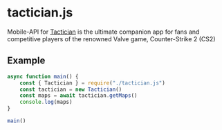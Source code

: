 # tactician.js
Mobile-API for [Tactician](https://play.google.com/store/apps/details?id=it.tactician.twa) is the ultimate companion app for fans and competitive players of the renowned Valve game, Counter-Strike 2 (CS2)

## Example
```JavaScript
async function main() {
	const { Tactician } = require("./tactician.js")
	const tactician = new Tactician()
	const maps = await tactician.getMaps()
	console.log(maps)
}

main()
```
